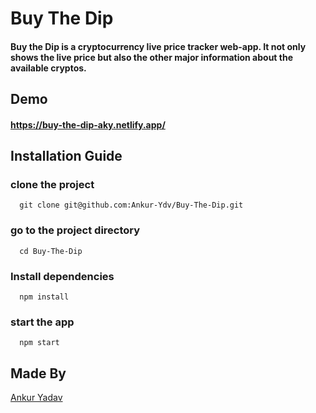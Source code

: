 # Buy The Dip
#### Buy the Dip is a cryptocurrency live price tracker web-app. It not only shows the live price but also the other major information about the available cryptos.

## Demo
#### https://buy-the-dip-aky.netlify.app/

## Installation Guide
### clone the project
```
  git clone git@github.com:Ankur-Ydv/Buy-The-Dip.git
```
### go to the project directory
```
  cd Buy-The-Dip
```
### Install dependencies
```
  npm install
```
### start the app
```
  npm start
```
## Made By
[Ankur Yadav](https://github.com/Ankur-Ydv)






